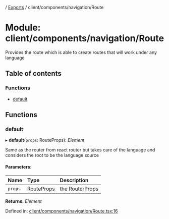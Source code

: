 [](../README.md) / [Exports](../modules.md) / client/components/navigation/Route

# Module: client/components/navigation/Route

Provides the route which is able to create routes that will work
under any language

## Table of contents

### Functions

- [default](client_components_navigation_route.md#default)

## Functions

### default

▸ **default**(`props`: RouteProps): *Element*

Same as the router from react router but takes care of the language
and considers the root to be the language source

#### Parameters:

Name | Type | Description |
:------ | :------ | :------ |
`props` | RouteProps | the RouterProps    |

**Returns:** *Element*

Defined in: [client/components/navigation/Route.tsx:16](https://github.com/onzag/itemize/blob/0e9b128c/client/components/navigation/Route.tsx#L16)
